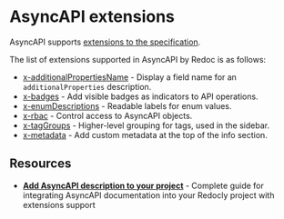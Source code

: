 # AsyncAPI extensions

AsyncAPI supports [extensions to the specification](https://www.asyncapi.com/docs/concepts/asyncapi-document/extending-specification).

The list of extensions supported in AsyncAPI by Redoc is as follows:

- [x-additionalPropertiesName](./x-additional-properties-name.md) - Display a field name for an `additionalProperties` description.
- [x-badges](./x-badges.md) - Add visible badges as indicators to API operations.
- [x-enumDescriptions](./x-enum-descriptions.md) - Readable labels for enum values.
- [x-rbac](x-rbac.md) - Control access to AsyncAPI objects.
- [x-tagGroups](./x-tag-groups.md) - Higher-level grouping for tags, used in the sidebar.
- [x-metadata](./x-metadata.md) - Add custom metadata at the top of the info section.

## Resources

- **[Add AsyncAPI description to your project](../add-asyncapi-docs.md)** - Complete guide for integrating AsyncAPI documentation into your Redocly project with extensions support
